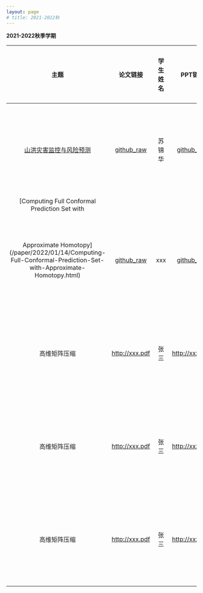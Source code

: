 ```yaml
---
layout: page
# title: 2021-2022秋
---
```


**2021-2022秋季学期**

| 主题 | 论文链接 | 学生姓名 | PPT链接 | 课程所属教师 | 其他材料 |
| :-: | :-: | :-: | :-: | :-: | :-: |
| [山洪灾害监控与风险预测](/paper/2022/01/07/山洪灾害监控与风险预测.html) | [github_raw](https://github.com/RucStatReading/RucStatReading.github.io/raw/main/pdf/%E4%B8%BB%E6%96%87%E7%8C%AE%E9%98%85%E8%AF%BB%E6%96%87%E7%8C%AE%E8%B0%83%E7%A0%94-%E5%B1%B1%E6%B4%AA%E7%81%BE%E5%AE%B3%E7%9B%91%E6%8E%A7%E4%B8%8E%E9%A3%8E%E9%99%A9%E9%A2%84%E6%B5%8B-2021103740-%E8%8B%8F%E9%94%A6%E5%8D%8E.pdf) | 苏锦华 | [github_raw](https://github.com/SmartDataLab/DR-Share/raw/main/index.pptx) | 关国卉 | 百度网盘链接及验证码 |
|  [Computing Full Conformal Prediction Set with
Approximate Homotopy](/paper/2022/01/14/Computing-Full-Conformal-Prediction-Set-with-Approximate-Homotopy.html)  | [github_raw](https://github.com/RucStatReading/RucStatReading.github.io/raw/main/pdf/Computing%20Full%20Conformal%20Prediction%20Set%20with%20Approximate%20Homotopy.pdf) | xxx | [github_raw](https://github.com/RucStatReading/RucStatReading.github.io/raw/main/ppt/Computing%20Full%20Conformal%20Prediction%20Set%20with%20Approximate%20Homotopy.pptx) | xx | 百度网盘链接及验证码 |
| 高维矩阵压缩 | http://xxx.pdf | 张三 | http://xxx.pptx | 王老师 | 百度网盘链接及验证码 |
| 高维矩阵压缩 | http://xxx.pdf | 张三 | http://xxx.pptx | 王老师 | 百度网盘链接及验证码 |
| 高维矩阵压缩 | http://xxx.pdf | 张三 | http://xxx.pptx | 王老师 | 百度网盘链接及验证码 |

